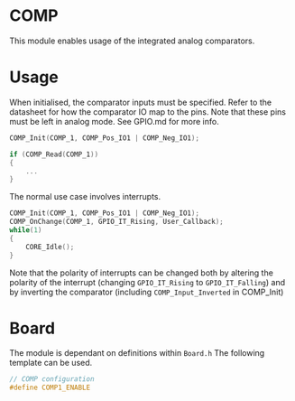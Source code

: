 # COMP
This module enables usage of the integrated analog comparators.

# Usage

When initialised, the comparator inputs must be specified.
Refer to the datasheet for how the comparator IO map to the pins. Note that these pins must be left in analog mode. See GPIO.md for more info.

```C
COMP_Init(COMP_1, COMP_Pos_IO1 | COMP_Neg_IO1);

if (COMP_Read(COMP_1))
{
    ...
}
```

The normal use case involves interrupts.

```C
COMP_Init(COMP_1, COMP_Pos_IO1 | COMP_Neg_IO1);
COMP_OnChange(COMP_1, GPIO_IT_Rising, User_Callback);
while(1)
{
    CORE_Idle();
}
```

Note that the polarity of interrupts can be changed both by altering the polarity of the interrupt (changing `GPIO_IT_Rising` to `GPIO_IT_Falling`) and by inverting the comparator (including `COMP_Input_Inverted` in COMP_Init)

# Board

The module is dependant on  definitions within `Board.h`
The following template can be used.

```C
// COMP configuration
#define COMP1_ENABLE
```